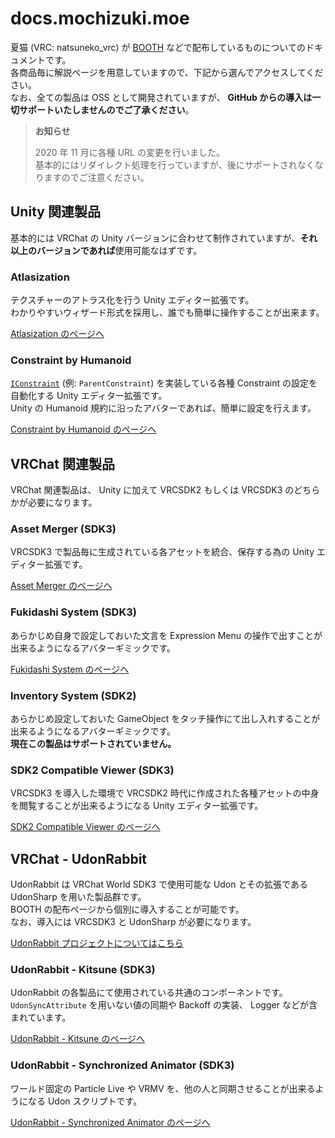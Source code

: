 # docs.mochizuki.moe

夏猫 (VRC: natsuneko_vrc) が [BOOTH](https://natsuneko.booth.pm/) などで配布しているものについてのドキュメントです。  
各商品毎に解説ページを用意していますので、下記から選んでアクセスしてください。  
なお、全ての製品は OSS として開発されていますが、 **GitHub からの導入は一切サポートいたしませんのでご了承ください**。

> **お知らせ**
>
> 2020 年 11 月に各種 URL の変更を行いました。  
> 基本的にはリダイレクト処理を行っていますが、後にサポートされなくなりますのでご注意ください。

## Unity 関連製品

基本的には VRChat の Unity バージョンに合わせて制作されていますが、**それ以上のバージョンであれば**使用可能なはずです。

### Atlasization

テクスチャーのアトラス化を行う Unity エディター拡張です。  
わかりやすいウィザード形式を採用し、誰でも簡単に操作することが出来ます。

[Atlasization のページへ](https://docs.mochizuki.moe/Atlasization/)

### Constraint by Humanoid

[`IConstraint`](https://docs.unity3d.com/ScriptReference/Animations.IConstraint.html) (例: `ParentConstraint`) を実装している各種 Constraint の設定を自動化する Unity エディター拡張です。  
Unity の Humanoid 規約に沿ったアバターであれば、簡単に設定を行えます。

[Constraint by Humanoid のページへ](https://docs.mochizuki.moe/ConstraintByHymanoid/)

## VRChat 関連製品

VRChat 関連製品は、 Unity に加えて VRCSDK2 もしくは VRCSDK3 のどちらかが必要になります。

### Asset Merger (SDK3)

VRCSDK3 で製品毎に生成されている各アセットを統合、保存する為の Unity エディター拡張です。

[Asset Merger のページへ](https://docs.mochizuki.moe/AssetMerger/)

### Fukidashi System (SDK3)

あらかじめ自身で設定しておいた文言を Expression Menu の操作で出すことが出来るようになるアバターギミックです。

[Fukidashi System のページへ](https://docs.mochizuki.moe/FukidashiSystem/)

### Inventory System (SDK2)

あらかじめ設定しておいた GameObject をタッチ操作にて出し入れすることが出来るようになるアバターギミックです。  
**現在この製品はサポートされていません。**

### SDK2 Compatible Viewer (SDK3)

VRCSDK3 を導入した環境で VRCSDK2 時代に作成された各種アセットの中身を閲覧することが出来るようになる Unity エディター拡張です。

[SDK2 Compatible Viewer のページへ](https://docs.mochizuki.moe/SDK2CompatView/)

## VRChat - UdonRabbit

UdonRabbit は VRChat World SDK3 で使用可能な Udon とその拡張である UdonSharp を用いた製品群です。  
BOOTH の配布ページから個別に導入することが可能です。  
なお、導入には VRCSDK3 と UdonSharp が必要になります。

[UdonRabbit プロジェクトについてはこちら](https://docs.mochizuki.moe/UdonRabbit/)

### UdonRabbit - Kitsune (SDK3)

UdonRabbit の各製品にて使用されている共通のコンポーネントです。  
`UdonSyncAttribute` を用いない値の同期や Backoff の実装、 Logger などが含まれています。

[UdonRabbit - Kitsune のページへ](https://docs.mochizuki.moe/UdonRabbit/Kitsune/)

### UdonRabbit - Synchronized Animator (SDK3)

ワールド固定の Particle Live や VRMV を、他の人と同期させることが出来るようになる Udon スクリプトです。

[UdonRabbit - Synchronized Animator のページへ](https://docs.mochizuki.moe/UdonRabbit/SynchronizedAnimator)
